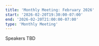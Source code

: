 ```yaml
---
title: 'Monthly Meeting: February 2026'
start: '2026-02-20T19:30:00-07:00'
end: '2026-02-20T21:00:00-07:00'
type: 'Monthly Meeting'
---
```


Speakers TBD
